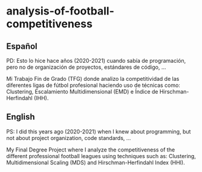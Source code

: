 # analysis-of-football-competitiveness
## Español
PD: Esto lo hice hace años (2020-2021) cuando sabía de programación, pero no de organización de proyectos, estándares de código, ...

Mi Trabajo Fin de Grado (TFG) donde analizo la competitividad de las diferentes ligas de fútbol profesional haciendo uso de técnicas como: Clustering, Escalamiento Multidimensional (EMD) e Índice de Hirschman-Herfindahl (IHH).

## English
PS: I did this years ago (2020-2021) when I knew about programming, but not about project organization, code standards, ...

My Final Degree Project where I analyze the competitiveness of the different professional football leagues using techniques such as: Clustering, Multidimensional Scaling (MDS) and Hirschman-Herfindahl Index (HHI).


